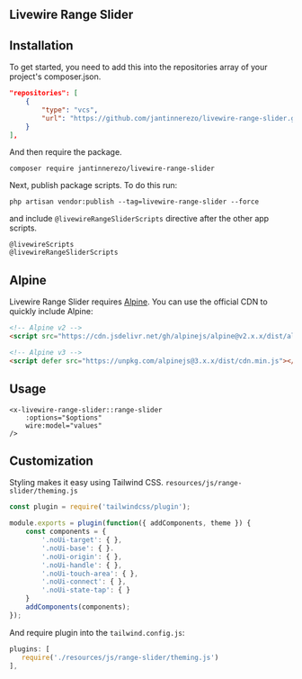 ## Livewire Range Slider

## Installation

To get started, you need to add this into the repositories array of your project's composer.json.

```json
"repositories": [
    {
        "type": "vcs",
        "url": "https://github.com/jantinnerezo/livewire-range-slider.git"
    }
],
```
And then require the package.
```
composer require jantinnerezo/livewire-range-slider
```
Next, publish package scripts. To do this run:
```
php artisan vendor:publish --tag=livewire-range-slider --force
```
and include `@livewireRangeSliderScripts` directive after the other app scripts.

```blade
@livewireScripts
@livewireRangeSliderScripts
``` 

## Alpine
Livewire Range Slider requires [Alpine](https://github.com/alpinejs/alpine). You can use the official CDN to quickly include Alpine:

```html
<!-- Alpine v2 -->
<script src="https://cdn.jsdelivr.net/gh/alpinejs/alpine@v2.x.x/dist/alpine.min.js" defer></script>

<!-- Alpine v3 -->
<script defer src="https://unpkg.com/alpinejs@3.x.x/dist/cdn.min.js"></script>
```

## Usage

```blade
<x-livewire-range-slider::range-slider  
    :options="$options" 
    wire:model="values"
/>
``` 

## Customization
Styling makes it easy using Tailwind CSS. `resources/js/range-slider/theming.js`
```javascript
const plugin = require('tailwindcss/plugin');

module.exports = plugin(function({ addComponents, theme }) {
    const components = {
        '.noUi-target': { },
        '.noUi-base': { }.
        '.noUi-origin': { },
        '.noUi-handle': { },
        '.noUi-touch-area': { },
        '.noUi-connect': { },
        '.noUi-state-tap': { }
    }
    addComponents(components);
});
```

And require plugin into the `tailwind.config.js`:

``` javascript
plugins: [
   require('./resources/js/range-slider/theming.js')
],
```
